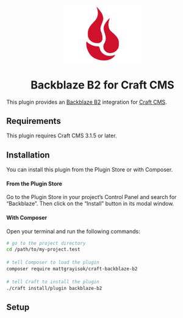<p align="center"><img src="./src/icon.svg" width="200" alt="Backblaze B2 for Craft CMS icon"></p>

<h1 align="center">Backblaze B2 for Craft CMS</h1>

This plugin provides an [Backblaze B2](https://www.backblaze.com/b2/cloud-storage.html) integration for [Craft CMS](https://craftcms.com/).

## Requirements

This plugin requires Craft CMS 3.1.5 or later.

## Installation

You can install this plugin from the Plugin Store or with Composer.

#### From the Plugin Store

Go to the Plugin Store in your project’s Control Panel and search for “Backblaze”. Then click on the “Install” button in its modal window.

#### With Composer

Open your terminal and run the following commands:

```bash
# go to the project directory
cd /path/to/my-project.test

# tell Composer to load the plugin
composer require mattgrayisok/craft-backblaze-b2

# tell Craft to install the plugin
./craft install/plugin backblaze-b2
```

## Setup
